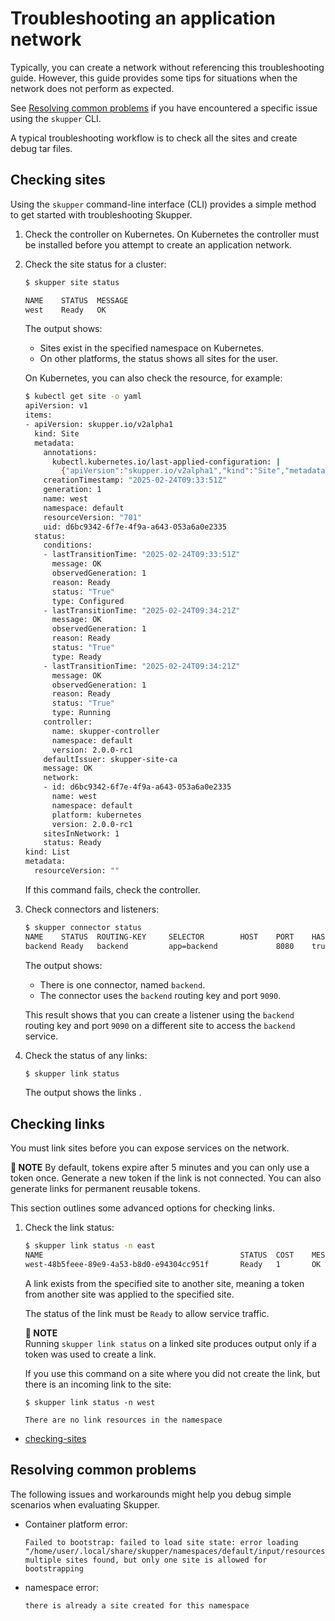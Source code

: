 # Troubleshooting an application network

Typically, you can create a network without referencing this troubleshooting guide.
However, this guide provides some tips for situations when the network does not perform as expected.

See [Resolving common problems](#resolving-common-problems) if you have encountered a specific issue using the `skupper` CLI.

A typical troubleshooting workflow is to check all the sites and create debug tar files.

## Checking sites

Using the `skupper` command-line interface (CLI) provides a simple method to get started with troubleshooting Skupper.

1. Check the controller on Kubernetes.
   On Kubernetes the controller must be installed before you attempt to create an application network.
2. Check the site status for a cluster:

   ```bash
   $ skupper site status

   NAME    STATUS  MESSAGE
   west    Ready   OK
   ```

   The output shows:

   - Sites exist in the specified namespace on Kubernetes.
   - On other platforms, the status shows all sites for the user.

   On Kubernetes, you can also check the resource, for example:

   ```bash
   $ kubectl get site -o yaml
   apiVersion: v1
   items:
   - apiVersion: skupper.io/v2alpha1
     kind: Site
     metadata:
       annotations:
         kubectl.kubernetes.io/last-applied-configuration: |
           {"apiVersion":"skupper.io/v2alpha1","kind":"Site","metadata":{"annotations":{},"name":"west","namespace":"default"}}
       creationTimestamp: "2025-02-24T09:33:51Z"
       generation: 1
       name: west
       namespace: default
       resourceVersion: "701"
       uid: d6bc9342-6f7e-4f9a-a643-053a6a0e2335
     status:
       conditions:
       - lastTransitionTime: "2025-02-24T09:33:51Z"
         message: OK
         observedGeneration: 1
         reason: Ready
         status: "True"
         type: Configured
       - lastTransitionTime: "2025-02-24T09:34:21Z"
         message: OK
         observedGeneration: 1
         reason: Ready
         status: "True"
         type: Ready
       - lastTransitionTime: "2025-02-24T09:34:21Z"
         message: OK
         observedGeneration: 1
         reason: Ready
         status: "True"
         type: Running
       controller:
         name: skupper-controller
         namespace: default
         version: 2.0.0-rc1
       defaultIssuer: skupper-site-ca
       message: OK
       network:
       - id: d6bc9342-6f7e-4f9a-a643-053a6a0e2335
         name: west
         namespace: default
         platform: kubernetes
         version: 2.0.0-rc1
       sitesInNetwork: 1
       status: Ready
   kind: List
   metadata:
     resourceVersion: ""
   ```

   If this command fails, check the controller.

3. Check connectors and listeners:

   ```bash
   $ skupper connector status
   NAME    STATUS  ROUTING-KEY     SELECTOR        HOST    PORT    HAS MATCHING LISTENERMESSAGE
   backend Ready   backend         app=backend             8080    true                 OK
   ```

   The output shows:

   - There is one connector, named `backend`.
   - The connector uses the `backend` routing key and port `9090`.

   This result shows that you can create a listener using the `backend` routing key and port `9090` on a different site to access the `backend` service.

4. Check the status of any links:

   ```bash
   $ skupper link status

   ```

   The output shows the links .


## Checking links

You must link sites before you can expose services on the network.

**📌 NOTE**
By default, tokens expire after 5 minutes and you can only use a token once.
Generate a new token if the link is not connected.
You can also generate links for permanent reusable tokens.

This section outlines some advanced options for checking links.

1. Check the link status:

   ```bash
   $ skupper link status -n east
   NAME                                            STATUS  COST    MESSAGE
   west-48b5feee-89e9-4a53-b8d0-e94304cc951f       Ready   1       OK
   ```

   A link exists from the specified site to another site, meaning a token from another site was applied to the specified site.

   The status of the link must be `Ready` to allow service traffic.

   **📌 NOTE**\
   Running `skupper link status` on a linked site produces output only if a token was used to create a link.

   If you use this command on a site where you did not create the link, but there is an incoming link to the site:

   ```
   $ skupper link status -n west

   There are no link resources in the namespace
   ```

- [checking-sites](#checking-sites)

## Resolving common problems

The following issues and workarounds might help you debug simple scenarios when evaluating Skupper.

- Container platform error:

  ```
  Failed to bootstrap: failed to load site state: error loading "/home/user/.local/share/skupper/namespaces/default/input/resources/sites/test.yaml": multiple sites found, but only one site is allowed for bootstrapping
  ```

- namespace error:
  ```
  there is already a site created for this namespace
  ```
